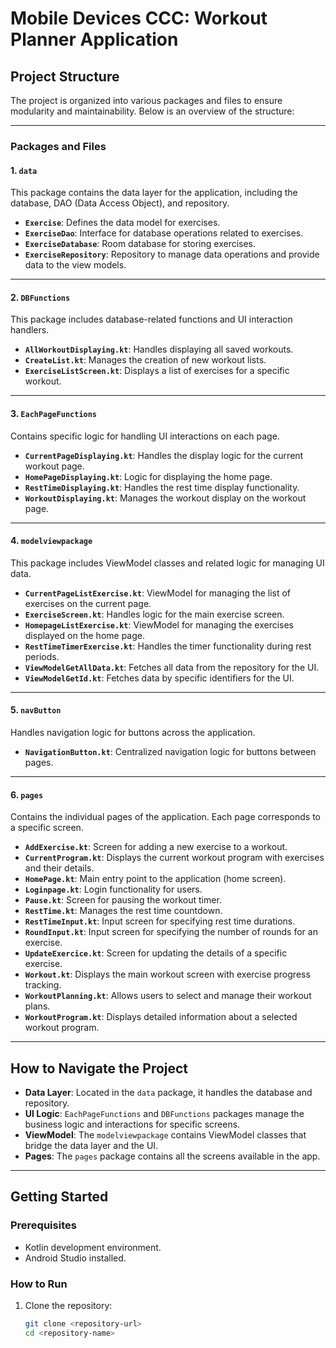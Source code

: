 # Mobile Devices CCC: Workout Planner Application

## Project Structure

The project is organized into various packages and files to ensure modularity and maintainability. Below is an overview of the structure:

---

### **Packages and Files**

#### **1. `data`**
This package contains the data layer for the application, including the database, DAO (Data Access Object), and repository.

- **`Exercise`**: Defines the data model for exercises.
- **`ExerciseDao`**: Interface for database operations related to exercises.
- **`ExerciseDatabase`**: Room database for storing exercises.
- **`ExerciseRepository`**: Repository to manage data operations and provide data to the view models.

---

#### **2. `DBFunctions`**
This package includes database-related functions and UI interaction handlers.

- **`AllWorkoutDisplaying.kt`**: Handles displaying all saved workouts.
- **`CreateList.kt`**: Manages the creation of new workout lists.
- **`ExerciseListScreen.kt`**: Displays a list of exercises for a specific workout.

---

#### **3. `EachPageFunctions`**
Contains specific logic for handling UI interactions on each page.

- **`CurrentPageDisplaying.kt`**: Handles the display logic for the current workout page.
- **`HomePageDisplaying.kt`**: Logic for displaying the home page.
- **`RestTimeDisplaying.kt`**: Handles the rest time display functionality.
- **`WorkoutDisplaying.kt`**: Manages the workout display on the workout page.

---

#### **4. `modelviewpackage`**
This package includes ViewModel classes and related logic for managing UI data.

- **`CurrentPageListExercise.kt`**: ViewModel for managing the list of exercises on the current page.
- **`ExerciseScreen.kt`**: Handles logic for the main exercise screen.
- **`HomepageListExercise.kt`**: ViewModel for managing the exercises displayed on the home page.
- **`RestTimeTimerExercise.kt`**: Handles the timer functionality during rest periods.
- **`ViewModelGetAllData.kt`**: Fetches all data from the repository for the UI.
- **`ViewModelGetId.kt`**: Fetches data by specific identifiers for the UI.

---

#### **5. `navButton`**
Handles navigation logic for buttons across the application.

- **`NavigationButton.kt`**: Centralized navigation logic for buttons between pages.

---

#### **6. `pages`**
Contains the individual pages of the application. Each page corresponds to a specific screen.

- **`AddExercise.kt`**: Screen for adding a new exercise to a workout.
- **`CurrentProgram.kt`**: Displays the current workout program with exercises and their details.
- **`HomePage.kt`**: Main entry point to the application (home screen).
- **`Loginpage.kt`**: Login functionality for users.
- **`Pause.kt`**: Screen for pausing the workout timer.
- **`RestTime.kt`**: Manages the rest time countdown.
- **`RestTimeInput.kt`**: Input screen for specifying rest time durations.
- **`RoundInput.kt`**: Input screen for specifying the number of rounds for an exercise.
- **`UpdateExercice.kt`**: Screen for updating the details of a specific exercise.
- **`Workout.kt`**: Displays the main workout screen with exercise progress tracking.
- **`WorkoutPlanning.kt`**: Allows users to select and manage their workout plans.
- **`WorkoutProgram.kt`**: Displays detailed information about a selected workout program.

---

## How to Navigate the Project

- **Data Layer**: Located in the `data` package, it handles the database and repository.
- **UI Logic**: `EachPageFunctions` and `DBFunctions` packages manage the business logic and interactions for specific screens.
- **ViewModel**: The `modelviewpackage` contains ViewModel classes that bridge the data layer and the UI.
- **Pages**: The `pages` package contains all the screens available in the app.

---

## Getting Started

### Prerequisites
- Kotlin development environment.
- Android Studio installed.

### How to Run
1. Clone the repository:
   ```bash
   git clone <repository-url>
   cd <repository-name>
